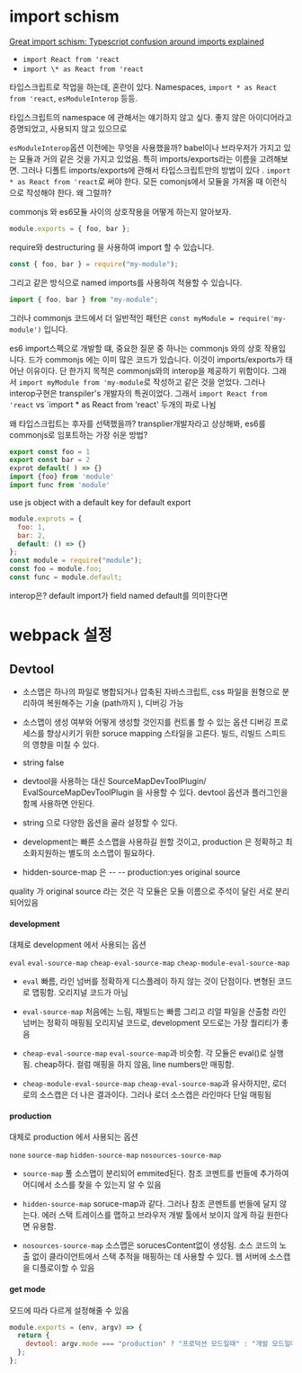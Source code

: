 # import schism

[Great import schism: Typescript confusion around imports explained](https://itnext.io/great-import-schism-typescript-confusion-around-imports-explained-d512fc6769c2)

- `import React from 'react`
- `import \* as React from 'react`

타입스크립트로 작업을 하는데, 혼란이 있다. Namespaces, `import * as React from 'react`, `esModuleInterop` 등등.

타입스크립트의 namespace 에 관해서는 얘기하지 않고 싶다. 좋지 않은 아이디어라고 증명되었고, 사용되지 않고 있으므로

`esModuleInterop`옵션 이전에는 무엇을 사용했을까? babel이나 브라우저가 가지고 있는 모듈과 거의 같은 것을 가지고 있었음. 특히 imports/exports라는 이름을 고려해보면.
그러나 디폴트 imports/exports에 관해서 타입스크립트만의 방법이 있다 . `import * as React from 'react`로 써야 한다. 모든 comonjs에서 모듈을 가져올 때 이런식으로 작성해야 한다. 왜 그럴까?

commonjs 와 es6모듈 사이의 상호작용을 어떻게 하는지 알아보자.

```js
module.exports = { foo, bar };
```

require와 destructuring 을 사용하여 import 할 수 있습니다.

```js
const { foo, bar } = require("my-module");
```

그리고 같은 방식으로 named imports를 사용하여 적용할 수 있습니다.

```js
import { foo, bar } from "my-module";
```

그러나 commonjs 코드에서 더 일반적인 패턴은 `const myModule = require('my-module')` 입니다.

es6 import스펙으로 개발할 떄, 중요한 질문 중 하나는 commonjs 와의 상호 작용입니다. 드가 commonjs 에는 이미 많은 코드가 있습니다. 이것이 imports/exports가 태어난 이유이다. 단 한가지 목적은 commonjs와의 interop을 제공하기 위함이다. 그래서 `import myModule from 'my-module`로 작성하고 같은 것을 얻었다. 그러나 interop구현은 transpiler's 개발자의 특권이었다. 그래서 `import React from 'react` vs `import \* as React from 'react' 두개의 파로 나뉨

왜 타입스크립트는 후자를 선택했을까? transplier개발자라고 상상해봐, es6를 commonjs로 임포트하는 가장 쉬운 방법?

```js
export const foo = 1
export const bar = 2
exprot default( ) => {}
import {foo} from 'module'
import func from 'module'
```

use js object with a default key for default export

```js
module.exprots = {
  foo: 1,
  bar: 2,
  default: () => {}
};
const module = require("module");
const foo = module.foo;
const func = module.default;
```

interop은? default import가 field named default를 의미한다면

# webpack 설정

## Devtool

- 소스맵은 하나의 파일로 병합되거나 압축된 자바스크립트, css 파일을 원형으로 분리하여 복원해주는 기술 (path까지 ), 디버깅 가능
- 소스맵이 생성 여부와 어떻게 생성할 것인지를 컨트롤 할 수 있는 옵션
  디버깅 프로세스를 향상시키기 위한 soruce mapping 스타일을 고른다.
  빌드, 리빌드 스피드의 영향을 미칠 수 있다.
- string false
- devtool을 사용하는 대신 SourceMapDevToolPlugin/ EvalSourceMapDevToolPlugin 을 사용할 수 있다. devtool 옵션과 플러그인을 함께 사용하면 안된다.
- string 으로 다양한 옵션을 골라 설정할 수 있다.
- development는 빠른 소스맵을 사용하길 원할 것이고, production 은 정확하고 최소화지원하는 별도의 소스맵이 필요하다.

- hidden-source-map 은 -- -- production:yes original source

quality 가 original source 라는 것은 각 모듈은 모듈 이름으로 주석이 달린 서로 분리되어있음

#### development

대체로 development 에서 사용되는 옵션

`eval` `eval-source-map` `cheap-eval-source-map` `cheap-module-eval-source-map`

- `eval`
  빠름, 라인 넘버를 정확하게 디스플레이 하지 않는 것이 단점이다. 변형된 코드로 맵핑함. 오리지널 코드가 아님

- `eval-source-map`
  처음에는 느림, 재빌드는 빠름 그리고 리얼 파일을 산출함 라인 넘버는 정확히 매핑됨 오리지널 코드로, development 모드로는 가장 퀄리티가 좋음

- `cheap-eval-source-map`
  `eval-source-map`과 비슷함. 각 모듈은 eval()로 실행됨. cheap하다. 컬럼 매핑을 하지 않음, line numbers만 매핑함.
- `cheap-module-eval-source-map`
  `cheap-eval-source-map`과 유사하지만, 로더로의 소스캡은 더 나은 결과이다. 그러나 로더 소스캡은 라인마다 단일 매핑됨

#### production

대체로 production 에서 사용되는 옵션

`none` `source-map` `hidden-source-map` `nosources-source-map`

- `source-map`
  풀 소스맵이 분리되어 emmited된다. 참조 코멘트를 번들에 추가하여 어디에서 소스를 찾을 수 있는지 알 수 있음

- `hidden-source-map`
  soruce-map과 같다. 그러나 참조 콘멘트를 번들에 달지 않는다. 에러 스택 트레이스를 맵하고 브라우저 개발 툴에서 보이지 않게 하길 원한다면 유용함.

- `nosources-source-map`
  소스맵은 sorucesContent없이 생성됨. 소스 코드의 노출 없이 클라이언트에서 스택 추적을 매핑하는 데 사용할 수 있다. 웹 서버에 소스캡을 디플로이할 수 있음

#### get mode

모드에 따라 다르게 설정해줄 수 있음

```js
module.exports = (env, argv) => {
  return {
    devtool: argv.mode === "production" ? "프로덕션 모드일때" : "개발 모드일때"
  };
};
```
